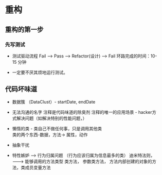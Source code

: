 # 重构

## 重构的第一步

### 先写测试  

* 测试驱动流程
Fail --> Pass --> Refactor(设计) --> Fail
环路完成的时间：10-15 分钟

* 一定要不厌其烦地运行测试。

## 代码坏味道

* 数据簇 （DataClust）- startDate, endDate
* 无法沟通的名字
注释是代码味道的除臭剂
注释的唯一的应用场景 - hacker方式解决问题（如解决特别的性能问题，）

* 懒惰的类 - 类自己不做任何事，只是调用其他类  
类的两个东西-数据，方法-> 属性，动作
* 抽象干扰
* 特性嫉妒  --> 行为归属问题 （行为应该归属为信息最多的类）
迪米特法则， ———> 能够调用的方法类型
类方法， 参数类方法， 方法内部创建的对象的方法，类成员变量方法
